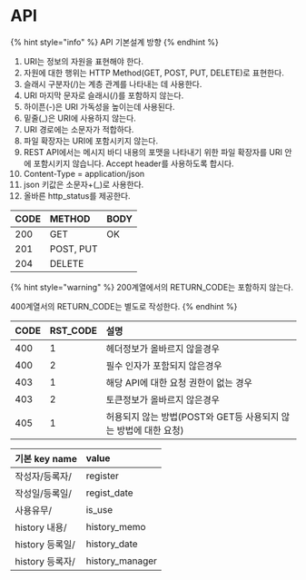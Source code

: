 # API

{% hint style="info" %}
 API 기본설계 방향 
{% endhint %}

1. URI는 정보의 자원을 표현해야 한다.
2. 자원에 대한 행위는 HTTP Method\(GET, POST, PUT, DELETE\)로 표현한다.
3. 슬래시 구분자\(/\)는 계층 관계를 나타내는 데 사용한다.
4. URI 마지막 문자로 슬래시\(/\)를 포함하지 않는다.
5. 하이픈\(-\)은 URI 가독성을 높이는데 사용된다.
6. 밑줄\(\_\)은 URI에 사용하지 않는다.
7. URI 경로에는 소문자가 적합하다.
8. 파일 확장자는 URI에 포함시키지 않는다.
9. REST API에서는 메시지 바디 내용의 포맷을 나타내기 위한 파일 확장자를 URI 안에 포함시키지 않습니다. Accept header를 사용하도록 합시다.
10. Content-Type = application/json
11. json 키값은 소문자+\(\_\)로 사용한다.
12. 올바른 http\_status를 제공한다.

| CODE | METHOD | BODY |
| :--- | :--- | :--- |
| 200 | GET | OK |
| 201 | POST, PUT |  |
| 204 | DELETE |  |

{% hint style="warning" %}
200계열에서의 RETURN\_CODE는 포함하지 않는다.

400계열서의 RETURN\_CODE는 별도로 작성한다.
{% endhint %}

| CODE | RST\_CODE | 설명  |
| :--- | :--- | :--- |
| 400 | 1 | 헤더정보가 올바르지 않을경우  |
| 400 | 2 | 필수 인자가 포함되지 않은경우  |
| 403 | 1 | 해당 API에 대한 요청 권한이 없는 경우  |
| 403 | 2 | 토큰정보가 올바르지 않은경우  |
| 405 | 1 | 허용되지 않는 방법\(POST와 GET등 사용되지 않는 방법에 대한 요청\) |

| 기본 key name | value |
| :--- | :--- |
| 작성자/등록자/ | register |
| 작성일/등록일/ | regist\_date |
| 사용유무/ | is\_use |
| history 내용/ | history\_memo |
| history 등록일/ | history\_date |
| history 등록자/ | history\_manager |



